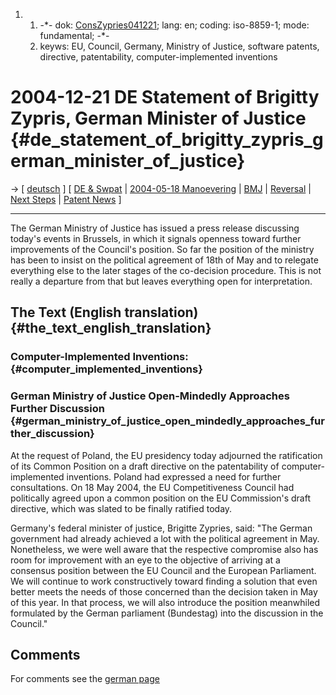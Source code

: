 1.  1.  -\*- dok: [ConsZypries041221](ConsZypries041221 "wikilink");
        lang: en; coding: iso-8859-1; mode: fundamental; -\*-
    2.  keyws: EU, Council, Germany, Ministry of Justice, software
        patents, directive, patentability, computer-implemented
        inventions

# 2004-12-21 DE Statement of Brigitty Zypris, German Minister of Justice {#de_statement_of_brigitty_zypris_german_minister_of_justice}

-\> \[ [ deutsch](Zypries041221De "wikilink") \] \[ [ DE &
Swpat](SwpatdeEn "wikilink") \| [ 2004-05-18
Manoevering](ConsDe040518En "wikilink") \| [ BMJ](SwpatbmjEn "wikilink")
\| [ Reversal](ConsRevers04En "wikilink") \| [ Next
Steps](ConsStep0406En "wikilink") \| [ Patent
News](SwpatcninoEn "wikilink") \]

------------------------------------------------------------------------

The German Ministry of Justice has issued a press release discussing
today\'s events in Brussels, in which it signals openness toward further
improvements of the Council\'s position. So far the position of the
ministry has been to insist on the political agreement of 18th of May
and to relegate everything else to the later stages of the co-decision
procedure. This is not really a departure from that but leaves
everything open for interpretation.

## The Text (English translation) {#the_text_english_translation}

### Computer-Implemented Inventions: {#computer_implemented_inventions}

### German Ministry of Justice Open-Mindedly Approaches Further Discussion {#german_ministry_of_justice_open_mindedly_approaches_further_discussion}

At the request of Poland, the EU presidency today adjourned the
ratification of its Common Position on a draft directive on the
patentability of computer-implemented inventions. Poland had expressed a
need for further consultations. On 18 May 2004, the EU Competitiveness
Council had politically agreed upon a common position on the EU
Commission\'s draft directive, which was slated to be finally ratified
today.

Germany\'s federal minister of justice, Brigitte Zypries, said: \"The
German government had already achieved a lot with the political
agreement in May. Nonetheless, we were well aware that the respective
compromise also has room for improvement with an eye to the objective of
arriving at a consensus position between the EU Council and the European
Parliament. We will continue to work constructively toward finding a
solution that even better meets the needs of those concerned than the
decision taken in May of this year. In that process, we will also
introduce the position meanwhiled formulated by the German parliament
(Bundestag) into the discussion in the Council.\"

## Comments

For comments see the [ german page](Zypries041221De "wikilink")

